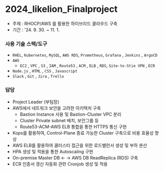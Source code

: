 # 2024_likelion_Finalproject
- 주제 : RHOCP/AWS 를 활용한 하이브리드 클라우드 구축
- 기간 : '24. 9. 30. ~ 11. 1.

### 사용 기술 스택/도구
- `RHEL`, `Kubernetes`, `MySQL`, `AWS RDS`,  `Prometheus`, `Grafana` , `Jenkins` , `ArgoCD`
- `AWS`
    - `EC2` , `VPC` , `S3` , `IAM` , `Route53` , `ACM` , `ELB` , `RDS`, `Site-to-Stie VPN` , `ECR`
- `Node.js` , `HTML` , `CSS` , `Javascript`
- `Slack` ,  `Git` , `Jira` , `Trello`

### 담당
  - Project Leader (부팀장)
  - AWS에서 네트워크 보안을 고려한 아키텍처 구축
    - Bastion Instance 사용 및 Bastion-Cluster VPC 분리
    - Cluster Private subnet 배치, 보안그룹 등
    - Route53-ACM-AWS ELB 통합을 통한 HTTPS 통신 구현
  - Kops를 활용하여, Control-Plane 종료 가능한 Cluster 구축으로 비용 효율성 향상
  - AWS ELB를 활용하여 클러스터 접근을 위한 로드밸런서 생성 및 부하 분산
  - HPA 생성 및 적용을 통한 Autoscaling 구현
  - On-premise Master DB <- -> AWS DB ReadReplica (RDS) 구축
  - ECR 인증서 갱신 자동화 관련 Cronjob 생성 및 적용
